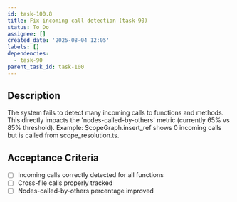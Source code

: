 ```yaml
---
id: task-100.8
title: Fix incoming call detection (task-90)
status: To Do
assignee: []
created_date: '2025-08-04 12:05'
labels: []
dependencies:
  - task-90
parent_task_id: task-100
---
```


## Description

The system fails to detect many incoming calls to functions and methods. This directly impacts the 'nodes-called-by-others' metric (currently 65% vs 85% threshold). Example: ScopeGraph.insert_ref shows 0 incoming calls but is called from scope_resolution.ts.

## Acceptance Criteria

- [ ] Incoming calls correctly detected for all functions
- [ ] Cross-file calls properly tracked
- [ ] Nodes-called-by-others percentage improved
